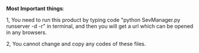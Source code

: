 

**Most Important things**:

1, You need to run this product by typing code "python SevManager.py runserver -d -r" in terminal,
   and then you will get a url which can be opened in any browsers.

2, You cannot change and copy any codes of these files.
